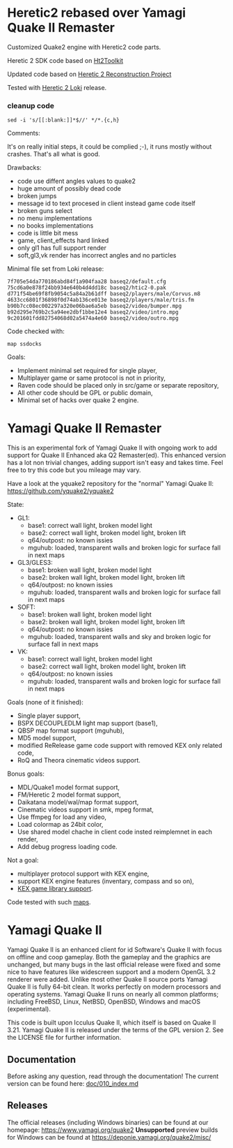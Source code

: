 # Heretic2 rebased over Yamagi Quake II Remaster

Customized Quake2 engine with Heretic2 code parts.

Heretic 2 SDK code based on [Ht2Toolkit](https://www.quaddicted.com/files/idgames2/planetquake/hereticii/files/Ht2Toolkit_v1.06.exe)

Updated code based on [Heretic 2 Reconstruction Project](https://github.com/jmarshall23/Heretic2/tree/Engine-DLL)

Tested with [Heretic 2 Loki](https://archive.org/details/heretic-2-linux) release.

### cleanup code
```shell
sed -i 's/[[:blank:]]*$//' */*.{c,h}
```

Comments:

It's on really initial steps, it could be complied ;-), it runs mostly without
crashes. That's all what is good.

Drawbacks:
* code use diffent angles values to quake2
* huge amount of possibly dead code
* broken jumps
* message id to text procesed in client instead game code itself
* broken guns select
* no menu implementations
* no books implementations
* code is little bit mess
* game, client_effects hard linked
* only gl1 has full support render
* soft,gl3,vk render has incorrect angles and no particles

Minimal file set from Loki release:
```
7f705e54da770186abd84f1a904faa28 baseq2/default.cfg
75cd6a0e878f24bb934e640b4d4dd18c baseq2/htic2-0.pak
d771f54be69f8fb9054c5a84a2b61dff baseq2/players/male/Corvus.m8
4633cc6801f36898f0d74ab136ce013e baseq2/players/male/tris.fm
b90b7cc08ec002297a320e06bae6a5eb baseq2/video/bumper.mpg
b92d295e769b2c5a94ee2dbf1bbe12e4 baseq2/video/intro.mpg
9c201601fdd82754068d02a5474a4e60 baseq2/video/outro.mpg
```

Code checked with:
```
map ssdocks
```

Goals:
* Implement minimal set required for single player,
* Multiplayer game or same protocol is not in priority,
* Raven code should be placed only in src/game or separate repository,
* All other code should be GPL or public domain,
* Minimal set of hacks over quake 2 engine.

# Yamagi Quake II Remaster

This is an experimental fork of Yamagi Quake II with ongoing work to add
support for Quake II Enhanced aka Q2 Remaster(ed). This enhanced version
has a lot non trivial changes, adding support isn't easy and takes time.
Feel free to try this code but you mileage may vary.

Have a look at the yquake2 repository for the "normal" Yamagi Quake II:
https://github.com/yquake2/yquake2

State:
 * GL1:
   * base1: correct wall light, broken model light
   * base2: correct wall light, broken model light, broken lift
   * q64/outpost: no known issies
   * mguhub: loaded, transparent walls and broken logic for surface fall in next maps
 * GL3/GLES3:
   * base1: broken wall light, broken model light
   * base2: broken wall light, broken model light, broken lift
   * q64/outpost: no known issies
   * mguhub: loaded, transparent walls and broken logic for surface fall in next maps
 * SOFT:
   * base1: broken wall light, broken model light
   * base2: broken wall light, broken model light, broken lift
   * q64/outpost: no known issies
   * mguhub: loaded, transparent walls and sky and broken logic for surface fall in next maps
 * VK:
   * base1: correct wall light, broken model light
   * base2: correct wall light, broken model light, broken lift
   * q64/outpost: no known issies
   * mguhub: loaded, transparent walls and broken logic for surface fall in next maps

Goals (none of it finished):
  * Single player support,
  * BSPX DECOUPLEDLM light map support (base1),
  * QBSP map format support (mguhub),
  * MD5 model support,
  * modified ReRelease game code support with removed KEX only related code,
  * RoQ and Theora cinematic videos support.

Bonus goals:
  * MDL/Quake1 model format support,
  * FM/Heretic 2 model format support,
  * Daikatana model/wal/map format support,
  * Cinematic videos support in smk, mpeg format,
  * Use ffmpeg for load any video,
  * Load colormap as 24bit color,
  * Use shared model chache in client code insted reimplemnet in each render,
  * Add debug progress loading code.

Not a goal:
  * multiplayer protocol support with KEX engine,
  * support KEX engine features (inventary, compass and so on),
  * [KEX game library support](https://github.com/id-Software/quake2-rerelease-dll).

Code tested with such [maps](doc/100_tested_maps.md).

# Yamagi Quake II


Yamagi Quake II is an enhanced client for id Software's Quake
II with focus on offline and coop gameplay. Both the gameplay and the graphics
are unchanged, but many bugs in the last official release were fixed and some
nice to have features like widescreen support and a modern OpenGL 3.2 renderer
were added. Unlike most other Quake II source ports Yamagi Quake II is fully 64-bit
clean. It works perfectly on modern processors and operating systems. Yamagi
Quake II runs on nearly all common platforms; including FreeBSD, Linux, NetBSD,
OpenBSD, Windows and macOS (experimental).

This code is built upon Icculus Quake II, which itself is based on Quake II
3.21. Yamagi Quake II is released under the terms of the GPL version 2. See the
LICENSE file for further information.

## Documentation

Before asking any question, read through the documentation! The current
version can be found here: [doc/010_index.md](doc/010_index.md)

## Releases

The official releases (including Windows binaries) can be found at our
homepage: https://www.yamagi.org/quake2
**Unsupported** preview builds for Windows can be found at
https://deponie.yamagi.org/quake2/misc/
